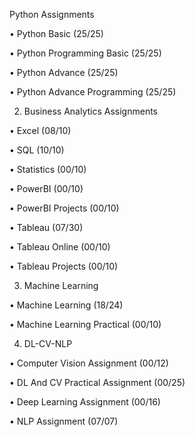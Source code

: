 Python Assignments

•	Python Basic (25/25)

•	Python Programming Basic (25/25)

•	Python Advance (25/25)

•	Python Advance Programming (25/25)

2. Business Analytics Assignments

•	Excel (08/10)

•	SQL (10/10)

•	Statistics (00/10)

•	PowerBI (00/10)

•	PowerBI Projects (00/10)

•	Tableau (07/30)

•	Tableau Online (00/10)

•	Tableau Projects (00/10)

3. Machine Learning

•	Machine Learning (18/24)

•	Machine Learning Practical (00/10)

4. DL-CV-NLP

•	Computer Vision Assignment (00/12)

•	DL And CV Practical Assignment (00/25)

•	Deep Learning Assignment (00/16)

•	NLP Assignment (07/07)
